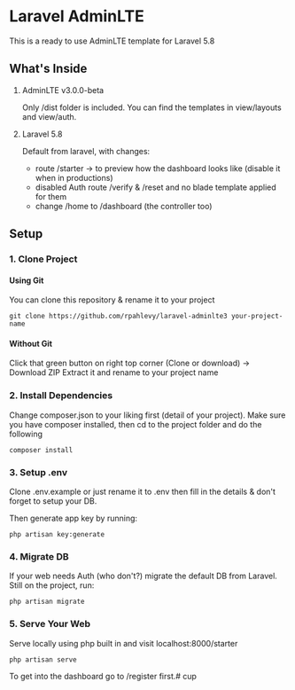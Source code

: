 # Laravel AdminLTE

This is a ready to use AdminLTE template for Laravel 5.8

## What's Inside

1. AdminLTE v3.0.0-beta

    Only /dist folder is included. You can find the templates in view/layouts and view/auth.

2. Laravel 5.8

    Default from laravel, with changes:

    - route /starter -> to preview how the dashboard looks like (disable it when in productions)
    - disabled Auth route /verify & /reset and no blade template applied for them
    - change /home to /dashboard (the controller too)

## Setup

### 1. Clone Project

#### Using Git

You can clone this repository & rename it to your project

````
git clone https://github.com/rpahlevy/laravel-adminlte3 your-project-name
````

#### Without Git

Click that green button on right top corner (Clone or download) -> Download ZIP
Extract it and rename to your project name

### 2. Install Dependencies

Change composer.json to your liking first (detail of your project). Make sure you have composer installed, then cd to the project folder and do the following

````
composer install
````

### 3. Setup .env

Clone .env.example or just rename it to .env then fill in the details & don't forget to setup your DB.

Then generate app key by running:

````
php artisan key:generate
````

### 4. Migrate DB

If your web needs Auth (who don't?) migrate the default DB from Laravel. Still on the project, run:

````
php artisan migrate
````

### 5. Serve Your Web

Serve locally using php built in and visit localhost:8000/starter

````
php artisan serve
````

To get into the dashboard go to /register first.# cup

